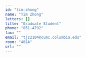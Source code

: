 ```yaml
---
id: "tim-zhong"
name: "Tim Zhong"
letters: []
title: "Graduate Student"
phone: "851-4792"
fax: ""
email: "tjz2104@cumc.columbia.edu"
room: "401A"
url: ""
---
```

